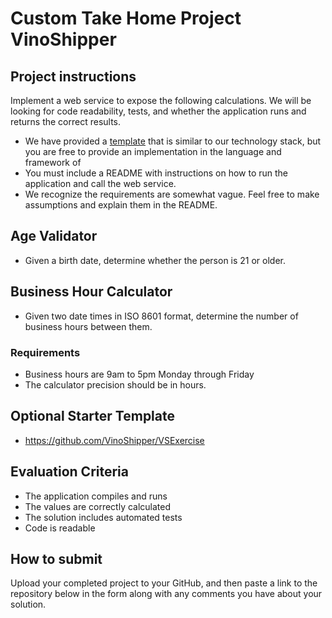# Custom Take Home Project VinoShipper

## Project instructions

Implement a web service to expose the following calculations. We will be looking for code readability, tests, and whether the application runs and returns the correct results.

* We have provided a [template](https://github.com/VinoShipper/VSExercise) that is similar to our technology stack, but you are free to provide an implementation in the language and framework of
* You must include a README with instructions on how to run the application and call the web service.
* We recognize the requirements are somewhat vague. Feel free to make assumptions and explain them in the README.


## Age Validator

* Given a birth date, determine whether the person is 21 or older.

## Business Hour Calculator

* Given two date times in ISO 8601 format, determine the number of business hours between them.

### Requirements

* Business hours are 9am to 5pm Monday through Friday
* The calculator precision should be in hours.

## Optional Starter Template

* https://github.com/VinoShipper/VSExercise

## Evaluation Criteria

* The application compiles and runs
* The values are correctly calculated
* The solution includes automated tests
* Code is readable

## How to submit

Upload your completed project to your GitHub, and then paste a link to the repository below in the form along with any comments you have about your solution.


